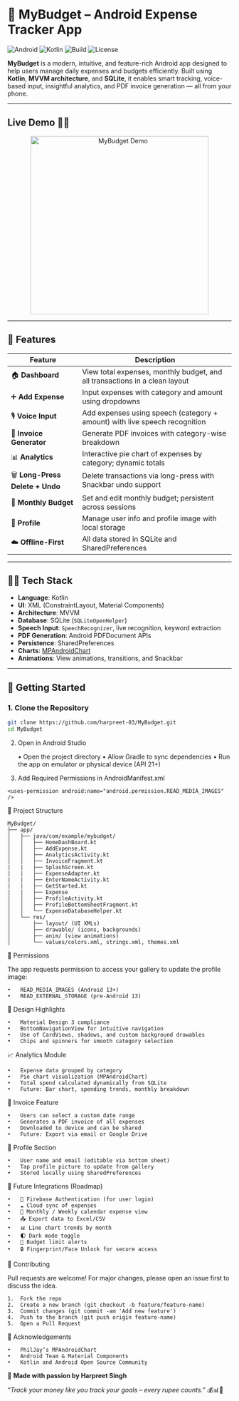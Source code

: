 # 💸 MyBudget – Android Expense Tracker App

![Android](https://img.shields.io/badge/platform-Android-green?style=flat-square&logo=android)
![Kotlin](https://img.shields.io/badge/code-Kotlin-orange?style=flat-square&logo=kotlin)
![Build](https://img.shields.io/badge/build-passing-brightgreen?style=flat-square)
![License](https://img.shields.io/badge/license-MIT-blue?style=flat-square)

**MyBudget** is a modern, intuitive, and feature-rich Android app designed to help users manage daily expenses and budgets efficiently. Built using **Kotlin**, **MVVM architecture**, and **SQLite**, it enables smart tracking, voice-based input, insightful analytics, and PDF invoice generation — all from your phone.

---

## Live Demo 📱📸

<p align="center">
  <img src="assets/liveDemo.gif" alt="MyBudget Demo" width="400"/>
</p>

---

## 📱 Features

| Feature | Description |
|--------|-------------|
| 🏠 **Dashboard** | View total expenses, monthly budget, and all transactions in a clean layout |
| ➕ **Add Expense** | Input expenses with category and amount using dropdowns |
| 🎙️ **Voice Input** | Add expenses using speech (category + amount) with live speech recognition |
| 🧾 **Invoice Generator** | Generate PDF invoices with category-wise breakdown |
| 📊 **Analytics** | Interactive pie chart of expenses by category; dynamic totals |
| 🗑️ **Long-Press Delete + Undo** | Delete transactions via long-press with Snackbar undo support |
| 🎯 **Monthly Budget** | Set and edit monthly budget; persistent across sessions |
| 👤 **Profile** | Manage user info and profile image with local storage |
| ☁️ **Offline-First** | All data stored in SQLite and SharedPreferences |

---

## 🧑‍💻 Tech Stack

- **Language**: Kotlin  
- **UI**: XML (ConstraintLayout, Material Components)  
- **Architecture**: MVVM  
- **Database**: SQLite (`SQLiteOpenHelper`)  
- **Speech Input**: `SpeechRecognizer`, live recognition, keyword extraction  
- **PDF Generation**: Android PDFDocument APIs  
- **Persistence**: SharedPreferences  
- **Charts**: [MPAndroidChart](https://github.com/PhilJay/MPAndroidChart)  
- **Animations**: View animations, transitions, and Snackbar  

---


## 🚀 Getting Started

### 1. Clone the Repository
```bash
git clone https://github.com/harpreet-03/MyBudget.git
cd MyBudget
```
2. Open in Android Studio
   
	•	Open the project directory
	•	Allow Gradle to sync dependencies
	•	Run the app on emulator or physical device (API 21+)

4. Add Required Permissions in AndroidManifest.xml
   
```<uses-permission android:name="android.permission.READ_MEDIA_IMAGES" />```

📂 Project Structure
```
MyBudget/
├── app/
│   ├── java/com/example/mybudget/
│   │   ├── HomeDashBoard.kt
│   │   ├── AddExpense.kt
│   │   ├── AnalyticsActivity.kt
│   │   ├── InvoiceFragment.kt
|   |   ├── SplashScreen.kt
|   |   ├── ExpenseAdapter.kt
|   |   ├── EnterNameActivity.kt
|   |   ├── GetStarted.kt
|   |   ├── Expense
│   │   ├── ProfileActivity.kt
│   │   ├── ProfileBottomSheetFragment.kt
│   │   └── ExpenseDatabaseHelper.kt
│   └── res/
│       ├── layout/ (UI XMLs)
│       ├── drawable/ (icons, backgrounds)
│       ├── anim/ (view animations)
│       └── values/colors.xml, strings.xml, themes.xml
```

🔐 Permissions

The app requests permission to access your gallery to update the profile image:

	•	READ_MEDIA_IMAGES (Android 13+)
	•	READ_EXTERNAL_STORAGE (pre-Android 13)


🧠 Design Highlights

	•	Material Design 3 compliance
	•	BottomNavigationView for intuitive navigation
	•	Use of CardViews, shadows, and custom background drawables
	•	Chips and spinners for smooth category selection


📈 Analytics Module

	•	Expense data grouped by category
	•	Pie chart visualization (MPAndroidChart)
	•	Total spend calculated dynamically from SQLite
	•	Future: Bar chart, spending trends, monthly breakdown


🧾 Invoice Feature

	•	Users can select a custom date range
	•	Generates a PDF invoice of all expenses
	•	Downloaded to device and can be shared
	•	Future: Export via email or Google Drive


👤 Profile Section

	•	User name and email (editable via bottom sheet)
	•	Tap profile picture to update from gallery
	•	Stored locally using SharedPreferences


🧩 Future Integrations (Roadmap)

	•	🔗 Firebase Authentication (for user login)
	•	☁️ Cloud sync of expenses
	•	📅 Monthly / Weekly calendar expense view
	•	📤 Export data to Excel/CSV
	•	📊 Line chart trends by month
	•	🌓 Dark mode toggle
	•	🔔 Budget limit alerts
	•	🔒 Fingerprint/Face Unlock for secure access


🤝 Contributing

Pull requests are welcome! For major changes, please open an issue first to discuss the idea.

	1.	Fork the repo
	2.	Create a new branch (git checkout -b feature/feature-name)
	3.	Commit changes (git commit -am 'Add new feature')
	4.	Push to the branch (git push origin feature-name)
	5.	Open a Pull Request


🙌 Acknowledgements

	•	PhilJay’s MPAndroidChart
	•	Android Team & Material Components
	•	Kotlin and Android Open Source Community



🚀 <strong>Made with passion by Harpreet Singh</strong>

<i>“Track your money like you track your goals – every rupee counts.”</i> 💰📊📱

